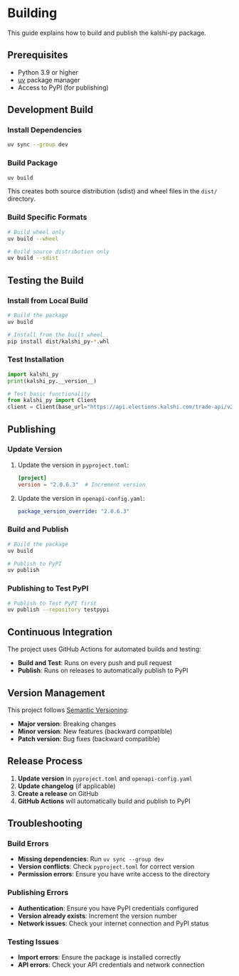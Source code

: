 # Building

This guide explains how to build and publish the kalshi-py package.

## Prerequisites

- Python 3.9 or higher
- [uv](https://github.com/astral-sh/uv) package manager
- Access to PyPI (for publishing)

## Development Build

### Install Dependencies

```bash
uv sync --group dev
```

### Build Package

```bash
uv build
```

This creates both source distribution (sdist) and wheel files in the `dist/` directory.

### Build Specific Formats

```bash
# Build wheel only
uv build --wheel

# Build source distribution only
uv build --sdist
```

## Testing the Build

### Install from Local Build

```bash
# Build the package
uv build

# Install from the built wheel
pip install dist/kalshi_py-*.whl
```

### Test Installation

```python
import kalshi_py
print(kalshi_py.__version__)

# Test basic functionality
from kalshi_py import Client
client = Client(base_url="https://api.elections.kalshi.com/trade-api/v2")
```

## Publishing

### Update Version

1. Update the version in `pyproject.toml`:

   ```toml
   [project]
   version = "2.0.6.3"  # Increment version
   ```

2. Update the version in `openapi-config.yaml`:
   ```yaml
   package_version_override: "2.0.6.3"
   ```

### Build and Publish

```bash
# Build the package
uv build

# Publish to PyPI
uv publish
```

### Publishing to Test PyPI

```bash
# Publish to Test PyPI first
uv publish --repository testpypi
```

## Continuous Integration

The project uses GitHub Actions for automated builds and testing:

- **Build and Test**: Runs on every push and pull request
- **Publish**: Runs on releases to automatically publish to PyPI

## Version Management

This project follows [Semantic Versioning](https://semver.org/):

- **Major version**: Breaking changes
- **Minor version**: New features (backward compatible)
- **Patch version**: Bug fixes (backward compatible)

## Release Process

1. **Update version** in `pyproject.toml` and `openapi-config.yaml`
2. **Update changelog** (if applicable)
3. **Create a release** on GitHub
4. **GitHub Actions** will automatically build and publish to PyPI

## Troubleshooting

### Build Errors

- **Missing dependencies**: Run `uv sync --group dev`
- **Version conflicts**: Check `pyproject.toml` for correct version
- **Permission errors**: Ensure you have write access to the directory

### Publishing Errors

- **Authentication**: Ensure you have PyPI credentials configured
- **Version already exists**: Increment the version number
- **Network issues**: Check your internet connection and PyPI status

### Testing Issues

- **Import errors**: Ensure the package is installed correctly
- **API errors**: Check your API credentials and network connection
